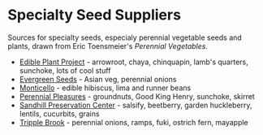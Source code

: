 # Specialty Seed Suppliers

Sources for specialty seeds, especialy perennial vegetable seeds and plants, drawn from Eric Toensmeier's *Perennial Vegetables.*

- [Edible Plant Project](http://edibleplantproject.org/) - arrowroot, chaya, chinquapin, lamb's quarters, sunchoke, lots of cool stuff
- [Evergreen Seeds](http://evergreenseeds.com/) - Asian veg, perennial onions
- [Monticello](https://www.monticelloshop.org/) - edible hibiscus, lima and runner beans
- [Perennial Pleasures](http://perennialpleasures.net/) - groundnuts, Good King Henry, sunchoke, skirret
- [Sandhill Preservation Center](https://www.sandhillpreservation.com/beetberry) - salsify, beetberry, garden huckleberry, lentils, cucurbits, grains
- [Tripple Brook](https://tripplebrookfarm.com/tbf/man/general/home.shtml) - perennial onions, ramps, fuki, ostrich fern, mayapple
